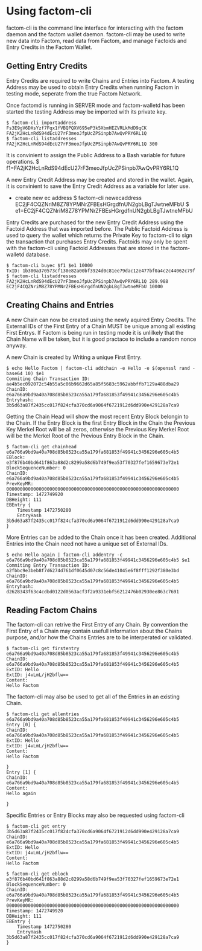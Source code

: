 Using factom-cli
===
factom-cli is the command line interface for interacting with the factom daemon and the factom wallet daemon. factom-cli may be used to write new data into Factom, read data from Factom, and manage Factoids and Entry Credits in the Factom Wallet.

Getting Entry Credits
---
Entry Credits are required to write Chains and Entries into Factom. A testing Address may be used to obtain Entry Credits when running Factom in testing mode, seperate from the true Factom Network.

Once factomd is running in SERVER mode and factom-walletd has been started the testing Address may be imported with its private key.

	$ factom-cli importaddress Fs3E9gV6DXsYzf7Fqx1fVBQPQXV695eP3k5XbmHEZVRLkMdD9qCK
	FA2jK2HcLnRdS94dEcU27rF3meoJfpUcZPSinpb7AwQvPRY6RL1Q
	$ factom-cli listaddresses
	FA2jK2HcLnRdS94dEcU27rF3meoJfpUcZPSinpb7AwQvPRY6RL1Q 300

It is convinient to assign the Public Address to a Bash variable for future operations.
	$ f1=FA2jK2HcLnRdS94dEcU27rF3meoJfpUcZPSinpb7AwQvPRY6RL1Q

A new Entry Credit Address may be created and stored in the wallet. Again, it is convinient to save the Entry Credit Address as a variable for later use.
* create new ec address
	$ factom-cli newecaddress
	EC2jF4CQZNriM8Z78YPMNrZFBEsHGrgdfnUN2gbLBgTJwtneMFbU
	$ e1=EC2jF4CQZNriM8Z78YPMNrZFBEsHGrgdfnUN2gbLBgTJwtneMFbU

Entry Credits are purchased for the new Entry Credit Address using the Factoid Address that was imported before. The Public Factoid Address is used to query the wallet which returns the Private Key to factom-cli to sign the transaction that purchases Entry Credits. Factoids may only be spent with the factom-cli using Factoid Addresses that are stored in the factom-walletd database.

	$ factom-cli buyec $f1 $e1 10000
	TxID: 1b300a370573cf130e82a00bf3924d0c81ee79dac12e477bf0a4c2c44062c79f
	$ factom-cli listaddresses
	FA2jK2HcLnRdS94dEcU27rF3meoJfpUcZPSinpb7AwQvPRY6RL1Q 289.988
	EC2jF4CQZNriM8Z78YPMNrZFBEsHGrgdfnUN2gbLBgTJwtneMFbU 10000

Creating Chains and Entries
---
A new Chain can now be created using the newly aquired Entry Credits. The External IDs of the First Entry of a Chain MUST be unique among all existing First Entrys. If Factom is being run in testing mode it is unlilkely that the Chain Name will be taken, but it is good practace to include a random nonce anyway. 

A new Chain is created by Writing a unique First Entry.

	$ echo Hello Factom | factom-cli addchain -e Hello -e $(openssl rand -base64 10) $e1
	Commiting Chain Transaction ID: ae4b5ec092072c54b55a5c06b9662d65a85f5683c5962abbffb7129a488dba29
	ChainID: e6a766a9bd9a40a708d85b8523ca55a179fa681853f49941c3456296e605c4b5
	Entryhash: 3b5d63a87f2435cc017f824cfa370cd6a9064f6721912d6dd990e429128a7ca9

Getting the Chain Head will show the most recent Entry Block belongin to the Chain. If the Entry Block is the first Entry Block in the Chain the Previous Key Merkel Root will be all zeros, otherwise the Previous Key Merkel Root will be the Merkel Root of the Previous Entry Block in the Chain.

	$ factom-cli get chainhead e6a766a9bd9a40a708d85b8523ca55a179fa681853f49941c3456296e605c4b5
	EBlock: e3f876b40bd641f863a88d2c8299a58d6b749f9ea53f70327fef1659673e72e1
	BlockSequenceNumber: 0
	ChainID: e6a766a9bd9a40a708d85b8523ca55a179fa681853f49941c3456296e605c4b5
	PrevKeyMR: 0000000000000000000000000000000000000000000000000000000000000000
	Timestamp: 1472749920
	DBHeight: 111
	EBEntry {
		Timestamp 1472750280
		EntryHash 3b5d63a87f2435cc017f824cfa370cd6a9064f6721912d6dd990e429128a7ca9
	}

More Entries can be added to the Chain once it has been created. Additional Entries into the Chain need not have a unique set of External IDs.

	$ echo Hello again | factom-cli addentry -c e6a766a9bd9a40a708d85b8523ca55a179fa681853f49941c3456296e605c4b5 $e1
	Commiting Entry Transaction ID: a2fbbc9e3beb8f7d6274d761df0645d07c8c56de41045e6f8fff1292f380e3bd
	ChainID: e6a766a9bd9a40a708d85b8523ca55a179fa681853f49941c3456296e605c4b5
	Entryhash: d2628343f63c4cdbd0122d0563acf3f2a9331ebf56212476b02930ee863c7691

Reading Factom Chains
---
The factom-cli can retrive the First Entry of any Chain. By convention the First Entry of a Chain may contain usefull information about the Chains purpose, and/or how the Chains Entries are to be interperated or validated.

	$ factom-cli get firstentry e6a766a9bd9a40a708d85b8523ca55a179fa681853f49941c3456296e605c4b5
	ChainID: e6a766a9bd9a40a708d85b8523ca55a179fa681853f49941c3456296e605c4b5
	ExtID: Hello
	ExtID: j4vLmL/jH2bflw==
	Content:
	Hello Factom

The factom-cli may also be used to get all of the Entries in an existing Chain.

	$ factom-cli get allentries e6a766a9bd9a40a708d85b8523ca55a179fa681853f49941c3456296e605c4b5
	Entry [0] {
	ChainID: e6a766a9bd9a40a708d85b8523ca55a179fa681853f49941c3456296e605c4b5
	ExtID: Hello
	ExtID: j4vLmL/jH2bflw==
	Content:
	Hello Factom
	
	}
	Entry [1] {
	ChainID: e6a766a9bd9a40a708d85b8523ca55a179fa681853f49941c3456296e605c4b5
	Content:
	Hello again
	
	}

Specific Entries or Entry Blocks may also be requested using factom-cli

	$ factom-cli get entry 3b5d63a87f2435cc017f824cfa370cd6a9064f6721912d6dd990e429128a7ca9
	ChainID: e6a766a9bd9a40a708d85b8523ca55a179fa681853f49941c3456296e605c4b5
	ExtID: Hello
	ExtID: j4vLmL/jH2bflw==
	Content:
	Hello Factom

	$ factom-cli get eblock e3f876b40bd641f863a88d2c8299a58d6b749f9ea53f70327fef1659673e72e1
	BlockSequenceNumber: 0
	ChainID: e6a766a9bd9a40a708d85b8523ca55a179fa681853f49941c3456296e605c4b5
	PrevKeyMR: 0000000000000000000000000000000000000000000000000000000000000000
	Timestamp: 1472749920
	DBHeight: 111
	EBEntry {
		Timestamp 1472750280
		EntryHash 3b5d63a87f2435cc017f824cfa370cd6a9064f6721912d6dd990e429128a7ca9
	}
